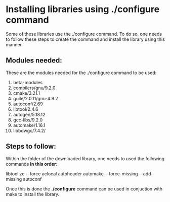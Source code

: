 
Installing libraries using ./configure command
================================================

Some of these libraries use the ./configure command. To do so, one needs to follow these steps to create the command and install 
the library using this manner.

Modules needed:
----------------

These are the modules needed for the ./configure command to be used:

1. beta-modules     
2. compilers/gnu/9.2.0   
3. cmake/3.21.1     
4. guile/2.0.11/gnu-4.9.2     
5. autoconf/2.69         
6. libtool/2.4.6             
7. autogen/5.18.12                        
8. gcc-libs/9.2.0   
9. automake/1.16.1       
10. libbdwgc/7.4.2/  


Steps to follow:
------------------

Within the folder of the downloaded library, one needs to used the following commands **in this order:**

libtoolize --force
aclocal
autoheader 
automake --force-missing --add-missing
autoconf 

Once this is done the **./configure** command can be used in conjuction with make to install the library. 

